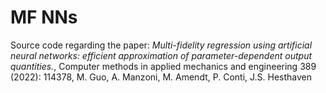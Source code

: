 # MF NNs

Source code regarding the paper:
*Multi-fidelity regression using artificial neural networks: efficient approximation of parameter-dependent output quantities.*, Computer methods in applied mechanics and engineering 389 (2022): 114378, M. Guo, A. Manzoni, M. Amendt, P. Conti, J.S. Hesthaven
